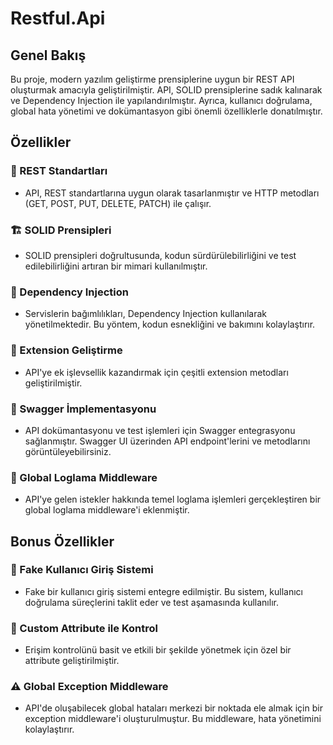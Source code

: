 # Restful.Api
## Genel Bakış

Bu proje, modern yazılım geliştirme prensiplerine uygun bir REST API oluşturmak amacıyla geliştirilmiştir. API, SOLID prensiplerine sadık kalınarak ve Dependency Injection ile yapılandırılmıştır. Ayrıca, kullanıcı doğrulama, global hata yönetimi ve dokümantasyon gibi önemli özelliklerle donatılmıştır.

## Özellikler

### 🚀 REST Standartları
- API, REST standartlarına uygun olarak tasarlanmıştır ve HTTP metodları (GET, POST, PUT, DELETE, PATCH) ile çalışır.
  
### 🏗️ SOLID Prensipleri
- SOLID prensipleri doğrultusunda, kodun sürdürülebilirliğini ve test edilebilirliğini artıran bir mimari kullanılmıştır.

### 💉 Dependency Injection
- Servislerin bağımlılıkları, Dependency Injection kullanılarak yönetilmektedir. Bu yöntem, kodun esnekliğini ve bakımını kolaylaştırır.

### 🔧 Extension Geliştirme
- API'ye ek işlevsellik kazandırmak için çeşitli extension metodları geliştirilmiştir.

### 📜 Swagger İmplementasyonu
- API dokümantasyonu ve test işlemleri için Swagger entegrasyonu sağlanmıştır. Swagger UI üzerinden API endpoint'lerini ve metodlarını görüntüleyebilirsiniz.

### 📝 Global Loglama Middleware
- API'ye gelen istekler hakkında temel loglama işlemleri gerçekleştiren bir global loglama middleware'i eklenmiştir.

## Bonus Özellikler

### 🔑 Fake Kullanıcı Giriş Sistemi
- Fake bir kullanıcı giriş sistemi entegre edilmiştir. Bu sistem, kullanıcı doğrulama süreçlerini taklit eder ve test aşamasında kullanılır.

### 🎯 Custom Attribute ile Kontrol
- Erişim kontrolünü basit ve etkili bir şekilde yönetmek için özel bir attribute geliştirilmiştir.

### ⚠️ Global Exception Middleware
- API'de oluşabilecek global hataları merkezi bir noktada ele almak için bir exception middleware'i oluşturulmuştur. Bu middleware, hata yönetimini kolaylaştırır.
